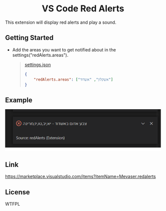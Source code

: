 <h1 align="center">
VS Code Red Alerts
</h1>

This extension will display red alerts and play a sound.

## Getting Started

- Add the areas you want to get notified about in the settings("redAlerts.areas").
  >
  > [<ins>settings.json</ins>](https://code.visualstudio.com/docs/getstarted/settings#_settings-file-locations)
  > ```json
  > {
  >     "redAlerts.areas": ["אשקלון", "אשדוד"]
  > }
  > ```

## Example
![example](assets/example.png)

## Link
https://marketplace.visualstudio.com/items?itemName=Mevaser.redalerts

## License
WTFPL
